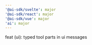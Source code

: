 ```yaml
---
'@ai-sdk/svelte': major
'@ai-sdk/react': major
'@ai-sdk/vue': major
'ai': major
---
```


feat (ui): typed tool parts in ui messages
